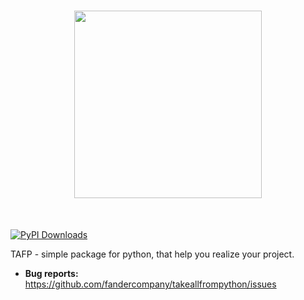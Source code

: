 <h1 align="center">
<img src="https://raw.githubusercontent.com/numpy/numpy/main/branding/logo/primary/numpylogo.svg" width="300">
</h1><br>

[![PyPI Downloads](https://img.shields.io/pypi/dm/takeallfrompython.svg?label=PyPI%20downloads)](
https://pypi.org/project/takeallfrompython/)

TAFP - simple package for python, that help you realize your project.

- **Bug reports:** https://github.com/fandercompany/takeallfrompython/issues


